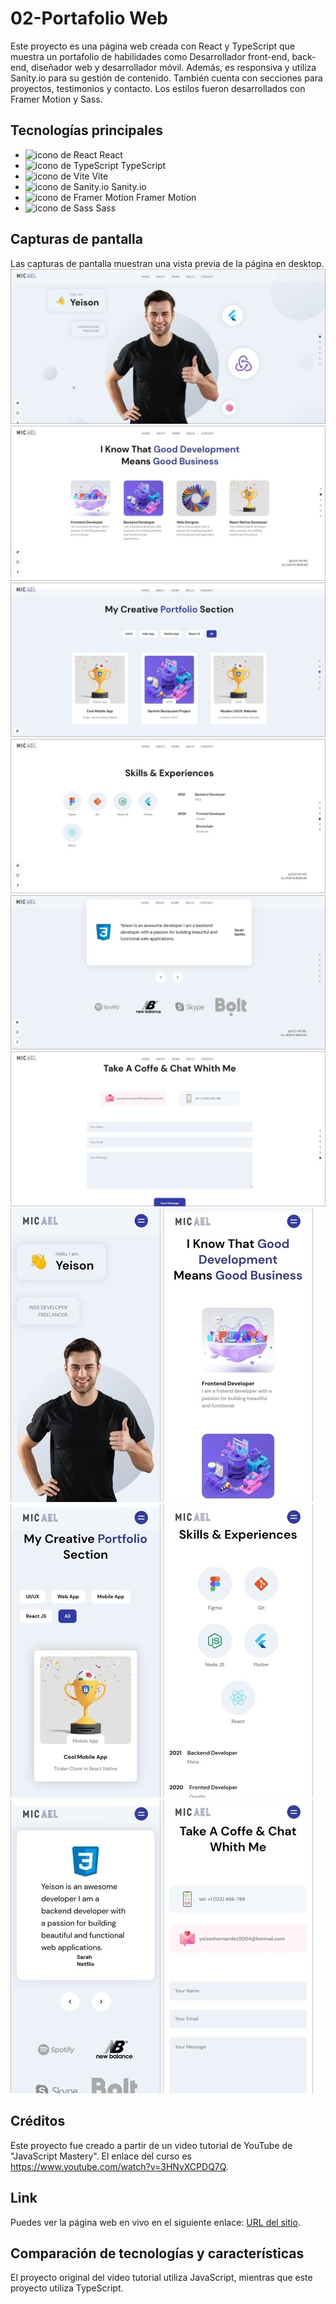 # 02-Portafolio Web
Este proyecto es una página web creada con React y TypeScript que muestra un portafolio de habilidades como Desarrollador front-end, back-end, diseñador web y desarrollador móvil. Además, es responsiva y utiliza Sanity.io para su gestión de contenido. También cuenta con secciones para proyectos, testimonios y contacto. Los estilos fueron desarrollados con Framer Motion y Sass.

## Tecnologías principales
- ![icono de React](https://res.cloudinary.com/dyvccdkkl/image/upload/v1675896866/Iconos/React_yhyy73.png) React  
- ![icono de TypeScript](https://res.cloudinary.com/dyvccdkkl/image/upload/v1675896866/Iconos/Typescript_fz9cmf.png) TypeScript  
- ![icono de Vite](https://res.cloudinary.com/dyvccdkkl/image/upload/v1675896866/Iconos/Vite_tm7cm3.png) Vite  
- ![icono de Sanity.io](https://res.cloudinary.com/dyvccdkkl/image/upload/v1675896866/Iconos/Sanity_ogmpmw.png) Sanity.io  
- ![icono de Framer Motion](https://res.cloudinary.com/dyvccdkkl/image/upload/v1675896866/Iconos/FramerMotion_n8j0s1.png) Framer Motion  
- ![icono de Sass](https://res.cloudinary.com/dyvccdkkl/image/upload/v1675897058/Iconos/Sass_zhshzx.png) Sass  

## Capturas de pantalla
Las capturas de pantalla muestran una vista previa de la página en desktop.
![desktop1](./src/assets/screenshots/Desktop1.jpg)
![desktop2](./src/assets/screenshots/Desktop2.jpg)
![desktop3](./src/assets/screenshots/Desktop3.jpg)
![desktop4](./src/assets/screenshots/Desktop4.jpg)
![desktop5](./src/assets/screenshots/Desktop5.jpg)
![desktop6](./src/assets/screenshots/Desktop6.jpg)
![mobile1](./src/assets/screenshots/Mobile1.jpg)
![mobile2](./src/assets/screenshots/Mobile2.jpg)
![mobile3](./src/assets/screenshots/Mobile3.jpg)
![mobile4](./src/assets/screenshots/Mobile4.jpg)
![mobile5](./src/assets/screenshots/Mobile5.jpg)
![mobile6](./src/assets/screenshots/Mobile6.jpg)

## Créditos
Este proyecto fue creado a partir de un video tutorial de YouTube de "JavaScript Mastery". El enlace del curso es https://www.youtube.com/watch?v=3HNyXCPDQ7Q.

## Link
Puedes ver la página web en vivo en el siguiente enlace: [URL del sitio](https://yeison-porftfolio.netlify.app/).

## Comparación de tecnologías y características
El proyecto original del video tutorial utiliza JavaScript, mientras que este proyecto utiliza TypeScript.
